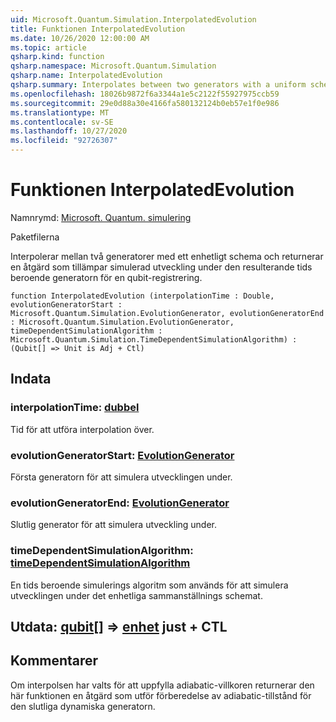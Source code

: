 ```yaml
---
uid: Microsoft.Quantum.Simulation.InterpolatedEvolution
title: Funktionen InterpolatedEvolution
ms.date: 10/26/2020 12:00:00 AM
ms.topic: article
qsharp.kind: function
qsharp.namespace: Microsoft.Quantum.Simulation
qsharp.name: InterpolatedEvolution
qsharp.summary: Interpolates between two generators with a uniform schedule, returning an operation that applies simulated evolution under the resulting time-dependent generator to a qubit register.
ms.openlocfilehash: 18026b9872f6a3344a1e5c2122f55927975ccb59
ms.sourcegitcommit: 29e0d88a30e4166fa580132124b0eb57e1f0e986
ms.translationtype: MT
ms.contentlocale: sv-SE
ms.lasthandoff: 10/27/2020
ms.locfileid: "92726307"
---
```

# <a name="interpolatedevolution-function"></a>Funktionen InterpolatedEvolution

Namnrymd: [Microsoft. Quantum. simulering](xref:Microsoft.Quantum.Simulation)

Paketfilerna [](https://nuget.org/packages/)


Interpolerar mellan två generatorer med ett enhetligt schema och returnerar en åtgärd som tillämpar simulerad utveckling under den resulterande tids beroende generatorn för en qubit-registrering.

```qsharp
function InterpolatedEvolution (interpolationTime : Double, evolutionGeneratorStart : Microsoft.Quantum.Simulation.EvolutionGenerator, evolutionGeneratorEnd : Microsoft.Quantum.Simulation.EvolutionGenerator, timeDependentSimulationAlgorithm : Microsoft.Quantum.Simulation.TimeDependentSimulationAlgorithm) : (Qubit[] => Unit is Adj + Ctl)
```


## <a name="input"></a>Indata

### <a name="interpolationtime--double"></a>interpolationTime: [dubbel](xref:microsoft.quantum.lang-ref.double)

Tid för att utföra interpolation över.


### <a name="evolutiongeneratorstart--evolutiongenerator"></a>evolutionGeneratorStart: [EvolutionGenerator](xref:Microsoft.Quantum.Simulation.EvolutionGenerator)

Första generatorn för att simulera utvecklingen under.


### <a name="evolutiongeneratorend--evolutiongenerator"></a>evolutionGeneratorEnd: [EvolutionGenerator](xref:Microsoft.Quantum.Simulation.EvolutionGenerator)

Slutlig generator för att simulera utveckling under.


### <a name="timedependentsimulationalgorithm--timedependentsimulationalgorithm"></a>timeDependentSimulationAlgorithm: [timeDependentSimulationAlgorithm](xref:Microsoft.Quantum.Simulation.TimeDependentSimulationAlgorithm)

En tids beroende simulerings algoritm som används för att simulera utvecklingen under det enhetliga sammanställnings schemat.



## <a name="output--qubit--unit-adj--ctl"></a>Utdata: [qubit](xref:microsoft.quantum.lang-ref.qubit)[] => [enhet](xref:microsoft.quantum.lang-ref.unit) just + CTL



## <a name="remarks"></a>Kommentarer

Om interpolsen har valts för att uppfylla adiabatic-villkoren returnerar den här funktionen en åtgärd som utför förberedelse av adiabatic-tillstånd för den slutliga dynamiska generatorn.
